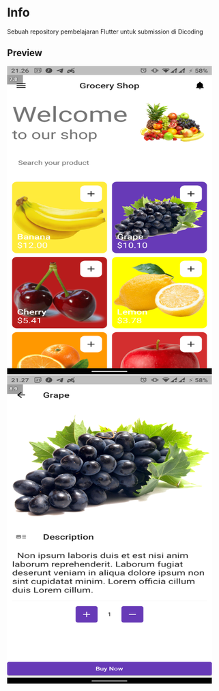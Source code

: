 # Info
Sebuah repository pembelajaran Flutter untuk submission di Dicoding 

## Preview
 <img src=".prev/home.png" width="480" height="720" alt="home">
 <img src=".prev/detail.png" width="480" height="720" alt="home">